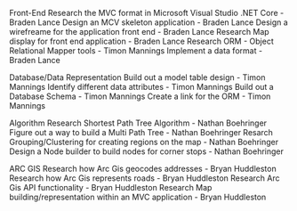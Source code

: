 Front-End
    Research the MVC format in Microsoft Visual Studio .NET Core - Braden Lance
    Design an MCV skeleton application - Braden Lance
    Design a wirefreame for the application front end - Braden Lance
    Research Map display for front end application - Braden Lance
    Research ORM - Object Relational Mapper tools - Timon Mannings 
    Implement a data format - Braden Lance

Database/Data Representation
    Build out a model table design - Timon Mannings
    Identify different data attributes - Timon Mannings
    Build out a Database Schema - Timon Mannings
    Create a link for the ORM - Timon Mannings

Algorithm
    Research Shortest Path Tree Algorithm - Nathan Boehringer
    Figure out a way to build a Multi Path Tree - Nathan Boehringer
    Resarch Grouping/Clustering for creating regions on the map - Nathan Boehringer
    Design a Node builder to build nodes for corner stops - Nathan Boehringer

ARC GIS
    Research how Arc Gis geocodes addresses - Bryan Huddleston
    Research how Arc Gis represents roads - Bryan Huddleston
    Research Arc Gis API functionality - Bryan Huddleston
    Research Map building/representation within an MVC application - Bryan Huddleston
    
